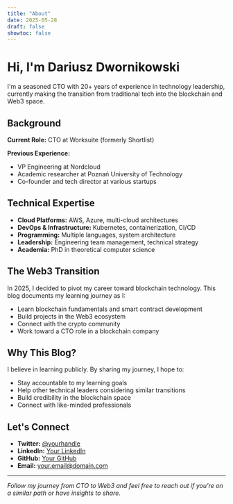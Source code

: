 ```yaml
---
title: "About"
date: 2025-05-28
draft: false
showtoc: false
---
```


# Hi, I'm Dariusz Dwornikowski

I'm a seasoned CTO with 20+ years of experience in technology leadership, currently making the transition from traditional tech into the blockchain and Web3 space.

## Background

**Current Role:** CTO at Worksuite (formerly Shortlist)

**Previous Experience:**
- VP Engineering at Nordcloud
- Academic researcher at Poznań University of Technology
- Co-founder and tech director at various startups

## Technical Expertise

- **Cloud Platforms:** AWS, Azure, multi-cloud architectures
- **DevOps & Infrastructure:** Kubernetes, containerization, CI/CD
- **Programming:** Multiple languages, system architecture
- **Leadership:** Engineering team management, technical strategy
- **Academia:** PhD in theoretical computer science

## The Web3 Transition

In 2025, I decided to pivot my career toward blockchain technology. This blog documents my learning journey as I:

- Learn blockchain fundamentals and smart contract development
- Build projects in the Web3 ecosystem
- Connect with the crypto community
- Work toward a CTO role in a blockchain company

## Why This Blog?

I believe in learning publicly. By sharing my journey, I hope to:

- Stay accountable to my learning goals
- Help other technical leaders considering similar transitions
- Build credibility in the blockchain space
- Connect with like-minded professionals

## Let's Connect

- **Twitter:** [@yourhandle](https://twitter.com/yourhandle)
- **LinkedIn:** [Your LinkedIn](https://linkedin.com/in/yourprofile)
- **GitHub:** [Your GitHub](https://github.com/yourusername)
- **Email:** your.email@domain.com

---

*Follow my journey from CTO to Web3 and feel free to reach out if you're on a similar path or have insights to share.*

